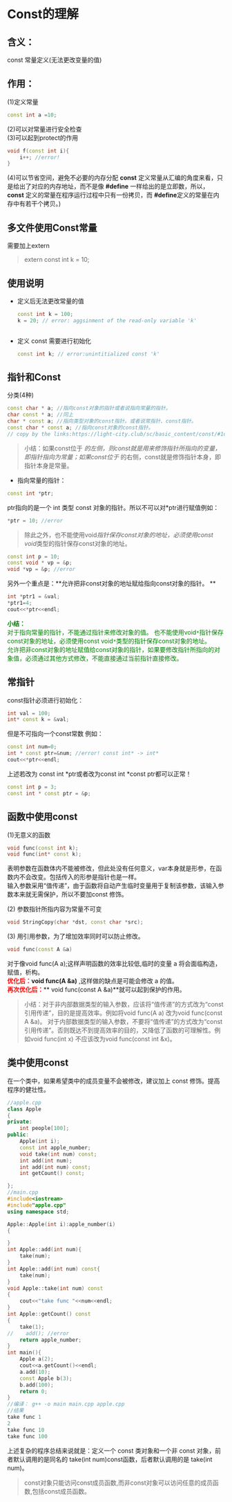 <!--
 * @Description: Const理解
 * @Version: 2.0
 * @Autor: gcusms
 * @Date: 2021-09-25 10:57:15
 * @LastEditors: gcusms
 * @LastEditTime: 2021-09-25 13:59:28
-->
# Const的理解
## 含义：
const 常量定义(无法更改变量的值)

## 作用：
(1)定义常量
~~~c++
const int a =10;
~~~
(2)可以对常量进行安全检查<br>
(3)可以起到protect的作用
~~~c++
void f(const int i){
    i++; //error!
}
~~~
(4)可以节省空间，避免不必要的内存分配
**const** 定义常量从汇编的角度来看，只是给出了对应的内存地址，而不是像 **#define** 一样给出的是立即数，所以，**const** 定义的常量在程序运行过程中只有一份拷贝，而 **#define**定义的常量在内存中有若干个拷贝。)

## 多文件使用Const常量
需要加上extern 
> extern const int k = 10;

## 使用说明
* 定义后无法更改常量的值
  ~~~c++
  const int k = 100;
  k = 20; // error: aggsinment of the read-only variable 'k'
  ~~~
  ~~~c++
* 定义 const 需要进行初始化
  ~~~c++
  const int k; // error:unintitialized const 'k'
  ~~~


## 指针和Const
分类(4种)
~~~c++
const char * a; //指向const对象的指针或者说指向常量的指针。
char const * a; //同上
char * const a; //指向类型对象的const指针。或者说常指针、const指针。
const char * const a; //指向const对象的const指针。
// copy by the links:https://light-city.club/sc/basic_content/const/#1const
~~~
>小结：如果const位于 *的左侧，则const就是用来修饰指针所指向的变量，即指针指向为常量；如果const位于* 的右侧，const就是修饰指针本身，即指针本身是常量。

* 指向常量的指针：
~~~c++
const int *ptr; 
~~~
ptr指向的是一个 int 类型 const 对象的指针。所以不可以对*ptr进行赋值例如：
~~~c++
*ptr = 10; //error
~~~
>除此之外，也不能使用void*指针保存const对象的地址，必须使用const void*类型的指针保存const对象的地址。
~~~c++
const int p = 10;
const void * vp = &p;
void *vp = &p; //error
~~~

另外一个重点是：**允许把非const对象的地址赋给指向const对象的指针。
**
~~~c++
int *ptr1 = &val;
*ptr1=4;
cout<<*ptr<<endl;
~~~

<font color = green> <b>小结：</b><br>
对于指向常量的指针，不能通过指针来修改对象的值。
也不能使用void`*`指针保存const对象的地址，必须使用const void`*`类型的指针保存const对象的地址。<br>
允许把非const对象的地址赋值给const对象的指针，如果要修改指针所指向的对象值，必须通过其他方式修改，不能直接通过当前指针直接修改。</font>


## 常指针
const指针必须进行初始化：
~~~c++
int val = 100;
int* const k = &val;
~~~
但是不可指向一个const常数
例如：
~~~c++
const int num=0;
int * const ptr=&num; //error! const int* -> int*
cout<<*ptr<<endl;
~~~
上述若改为 const int *ptr或者改为const int *const ptr都可以正常！
~~~c++
const int p = 3;
const int * const ptr = &p; 
~~~

## 函数中使用const
(1)无意义的函数
~~~c++
void func(const int k);
void func(int* const k);
~~~
表明参数在函数体内不能被修改，但此处没有任何意义，var本身就是形参，在函数内不会改变。包括传入的形参是指针也是一样。<br>
输入参数采用“值传递”，由于函数将自动产生临时变量用于复制该参数，该输入参数本来就无需保护，所以不要加const 修饰。<br>

(2) 参数指针所指内容为常量不可变
~~~c++
void StringCopy(char *dst, const char *src);
~~~

(3) 用引用参数，为了增加效率同时可以防止修改。
~~~c++
void func(const A &a)
~~~
对于像void func(A a);这样声明函数的效率比较低,临时的变量 a 将会面临构造，赋值，析构。<br>
<font color = red><b>优化后：</b></font>**void func(A &a)** ,这样做的缺点是可能会修改 a 的值。<br>
<font color = red><b>再次优化后：</b></font>** void func(const A &a)**就可以起到保护的作用。<br>

>小结：对于非内部数据类型的输入参数，应该将“值传递”的方式改为“const 引用传递”，目的是提高效率。例如将void func(A a) 改为void func(const A &a)。
对于内部数据类型的输入参数，不要将“值传递”的方式改为“const 引用传递”。否则既达不到提高效率的目的，又降低了函数的可理解性。例如void func(int x) 不应该改为void func(const int &x)。


## 类中使用const
在一个类中，如果希望类中的成员变量不会被修改，建议加上 const 修饰。提高程序的健壮性。

~~~c++
//apple.cpp
class Apple
{
private:
    int people[100];
public:
    Apple(int i); 
    const int apple_number;
    void take(int num) const;
    int add(int num);
    int add(int num) const;
    int getCount() const;

};
//main.cpp
#include<iostream>
#include"apple.cpp"
using namespace std;

Apple::Apple(int i):apple_number(i)
{

}
int Apple::add(int num){
    take(num);
}
int Apple::add(int num) const{
    take(num);
}
void Apple::take(int num) const
{
    cout<<"take func "<<num<<endl;
}
int Apple::getCount() const
{
    take(1);
//    add(); //error
    return apple_number;
}
int main(){
    Apple a(2);
    cout<<a.getCount()<<endl;
    a.add(10);
    const Apple b(3);
    b.add(100);
    return 0;
}
//编译： g++ -o main main.cpp apple.cpp
//结果
take func 1
2
take func 10
take func 100
~~~
上述复杂的程序总结来说就是：定义一个 const 类对象和一个非 const 对象，前者默认调用的是同名的 take(int num)const函数，后者默认调用的是 take(int num)。

>const对象只能访问const成员函数,而非const对象可以访问任意的成员函数,包括const成员函数。